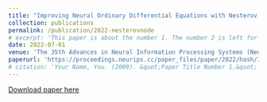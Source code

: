 ```yaml
---
title: "Improving Neural Ordinary Differential Equations with Nesterov's Accelerated Gradient Method"
collection: publications
permalink: /publication/2022-nesterovnode
# excerpt: 'This paper is about the number 1. The number 2 is left for future work.'
date: 2022-07-01
venue: 'The 35th Advances in Neural Information Processing Systems (NeurIPS), 2022.'
paperurl: 'https://proceedings.neurips.cc/paper_files/paper/2022/hash/32cc61322f1e2f56f989d29ccc7cfbb7-Abstract-Conference.html'
# citation: 'Your Name, You. (2009). &quot;Paper Title Number 1.&quot; <i>Journal 1</i>. 1(1).'
---
```

<!-- This paper is about the number 1. The number 2 is left for future work. -->

[Download paper here](https://proceedings.neurips.cc/paper_files/paper/2022/file/32cc61322f1e2f56f989d29ccc7cfbb7-Paper-Conference.pdf)

<!-- Recommended citation: Your Name, You. (2009). "Paper Title Number 1." <i>Journal 1</i>. 1(1). -->